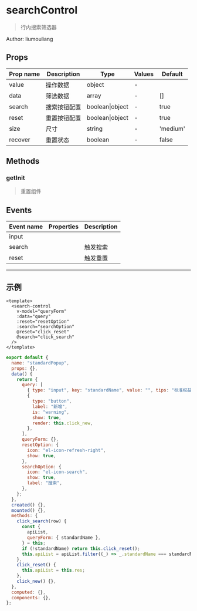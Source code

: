 # searchControl

> 行内搜索筛选器

Author: liumouliang

## Props

| Prop name | Description  | Type            | Values | Default  |
| --------- | ------------ | --------------- | ------ | -------- |
| value     | 操作数据     | object          | -      |          |
| data      | 筛选数据     | array           | -      | []       |
| search    | 搜索按钮配置 | boolean\|object | -      | true     |
| reset     | 重置按钮配置 | boolean\|object | -      | true     |
| size      | 尺寸         | string          | -      | 'medium' |
| recover   | 重置状态     | boolean         | -      | false    |

## Methods

### getInit

> 重置组件

## Events

| Event name | Properties | Description |
| ---------- | ---------- | ----------- |
| input      |            |
| search     |            | 触发搜索    |
| reset      |            | 触发重置    |

---

## 示例

```vue
<template>
  <search-control
    v-model="queryForm"
    :data="query"
    :reset="resetOption"
    :search="searchOption"
    @reset="click_reset"
    @search="click_search"
  />
</template>
```

```js
export default {
  name: "standardPopup",
  props: {},
  data() {
    return {
      query: [
        { type: "input", key: "standardName", value: "", tips: "标准权益名称" },
        {
          type: "button",
          label: "新增",
          is: "warning",
          show: true,
          render: this.click_new,
        },
      ],
      queryForm: {},
      resetOption: {
        icon: "el-icon-refresh-right",
        show: true,
      },
      searchOption: {
        icon: "el-icon-search",
        show: true,
        label: "搜索",
      },
    };
  },
  created() {},
  mounted() {},
  methods: {
    click_search(row) {
      const {
        apiList,
        queryForm: { standardName },
      } = this;
      if (!standardName) return this.click_reset();
      this.apiList = apiList.filter((_) => _.standardName === standardName);
    },
    click_reset() {
      this.apiList = this.res;
    },
    click_new() {},
  },
  computed: {},
  components: {},
};
```

